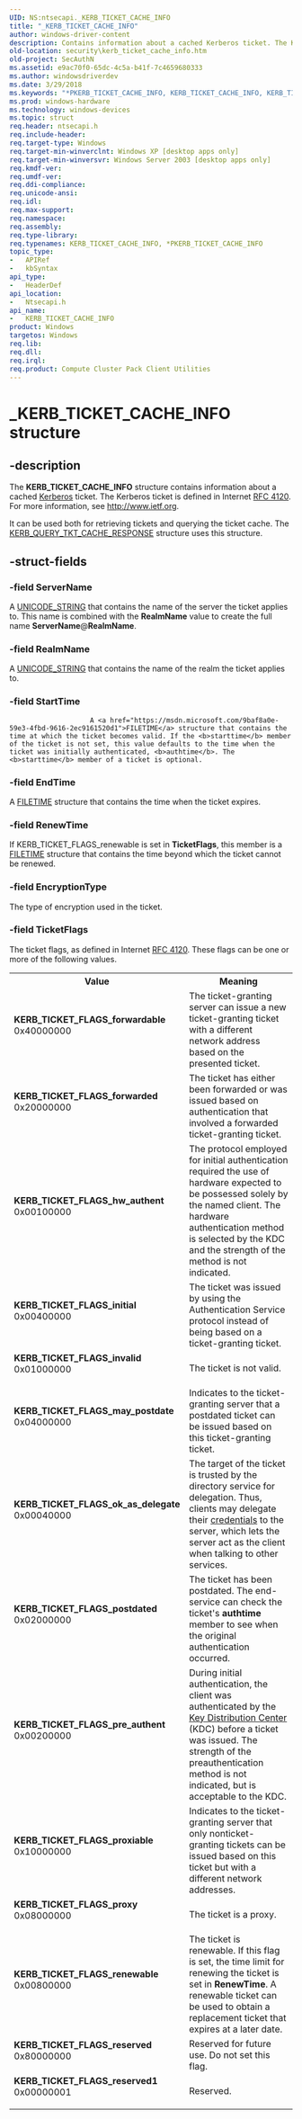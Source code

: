 ```yaml
---
UID: NS:ntsecapi._KERB_TICKET_CACHE_INFO
title: "_KERB_TICKET_CACHE_INFO"
author: windows-driver-content
description: Contains information about a cached Kerberos ticket. The Kerberos ticket is defined in Internet RFC 4120. For more information, see http://www.ietf.org.
old-location: security\kerb_ticket_cache_info.htm
old-project: SecAuthN
ms.assetid: e9ac70f0-65dc-4c5a-b41f-7c4659680333
ms.author: windowsdriverdev
ms.date: 3/29/2018
ms.keywords: "*PKERB_TICKET_CACHE_INFO, KERB_TICKET_CACHE_INFO, KERB_TICKET_CACHE_INFO structure [Security], KERB_TICKET_FLAGS_forwardable, KERB_TICKET_FLAGS_forwarded, KERB_TICKET_FLAGS_hw_authent, KERB_TICKET_FLAGS_initial, KERB_TICKET_FLAGS_invalid, KERB_TICKET_FLAGS_may_postdate, KERB_TICKET_FLAGS_ok_as_delegate, KERB_TICKET_FLAGS_postdated, KERB_TICKET_FLAGS_pre_authent, KERB_TICKET_FLAGS_proxiable, KERB_TICKET_FLAGS_proxy, KERB_TICKET_FLAGS_renewable, KERB_TICKET_FLAGS_reserved, KERB_TICKET_FLAGS_reserved1, PKERB_TICKET_CACHE_INFO, PKERB_TICKET_CACHE_INFO structure pointer [Security], _KERB_TICKET_CACHE_INFO, _lsa_kerb_ticket_cache_info, ntsecapi/KERB_TICKET_CACHE_INFO, ntsecapi/PKERB_TICKET_CACHE_INFO, security.kerb_ticket_cache_info"
ms.prod: windows-hardware
ms.technology: windows-devices
ms.topic: struct
req.header: ntsecapi.h
req.include-header: 
req.target-type: Windows
req.target-min-winverclnt: Windows XP [desktop apps only]
req.target-min-winversvr: Windows Server 2003 [desktop apps only]
req.kmdf-ver: 
req.umdf-ver: 
req.ddi-compliance: 
req.unicode-ansi: 
req.idl: 
req.max-support: 
req.namespace: 
req.assembly: 
req.type-library: 
req.typenames: KERB_TICKET_CACHE_INFO, *PKERB_TICKET_CACHE_INFO
topic_type:
-	APIRef
-	kbSyntax
api_type:
-	HeaderDef
api_location:
-	Ntsecapi.h
api_name:
-	KERB_TICKET_CACHE_INFO
product: Windows
targetos: Windows
req.lib: 
req.dll: 
req.irql: 
req.product: Compute Cluster Pack Client Utilities
---
```


# _KERB_TICKET_CACHE_INFO structure


## -description


The <b>KERB_TICKET_CACHE_INFO</b> structure contains information about a cached <a href="https://msdn.microsoft.com/f17042c3-ba1a-408f-af55-5f171b0dee33">Kerberos</a> ticket. The Kerberos ticket is defined in Internet <a href="http://www.ietf.org/rfc/rfc4120.txt">RFC 4120</a>. For more information, see <a href="http://go.microsoft.com/fwlink/p/?linkid=84023">http://www.ietf.org</a>.

It can be used both for retrieving tickets and querying the ticket cache. The 
<a href="https://msdn.microsoft.com/2101c1de-f304-4d44-899f-f9f03cd50934">KERB_QUERY_TKT_CACHE_RESPONSE</a> structure uses this structure.


## -struct-fields




### -field ServerName

A
						<a href="https://msdn.microsoft.com/library/windows/hardware/ff564879">UNICODE_STRING</a> that contains the name of the server the ticket applies to. This name is combined with the <b>RealmName</b> value to create the full name <b>ServerName</b>@<b>RealmName</b>.


### -field RealmName

A <a href="https://msdn.microsoft.com/library/windows/hardware/ff564879">UNICODE_STRING</a> that contains the name of the realm the ticket applies to.


### -field StartTime


						A <a href="https://msdn.microsoft.com/9baf8a0e-59e3-4fbd-9616-2ec9161520d1">FILETIME</a> structure that contains the time at which the ticket becomes valid. If the <b>starttime</b> member of the ticket is not set, this value defaults to the time when the ticket was initially authenticated, <b>authtime</b>. The <b>starttime</b> member of a ticket is optional.


### -field EndTime

A <a href="https://msdn.microsoft.com/9baf8a0e-59e3-4fbd-9616-2ec9161520d1">FILETIME</a> structure that contains the time when the ticket expires.


### -field RenewTime

If KERB_TICKET_FLAGS_renewable is set in <b>TicketFlags</b>, this member is a <a href="https://msdn.microsoft.com/9baf8a0e-59e3-4fbd-9616-2ec9161520d1">FILETIME</a> structure that contains the time beyond which the ticket cannot be renewed.


### -field EncryptionType

The type of encryption used in the ticket.


### -field TicketFlags

The ticket flags, as defined in Internet <a href="http://www.ietf.org/rfc/rfc4120.txt">RFC 4120</a>. These flags can be one or more of the following values. 





<table>
<tr>
<th>Value</th>
<th>Meaning</th>
</tr>
<tr>
<td width="40%"><a id="KERB_TICKET_FLAGS_forwardable"></a><a id="kerb_ticket_flags_forwardable"></a><a id="KERB_TICKET_FLAGS_FORWARDABLE"></a><dl>
<dt><b>KERB_TICKET_FLAGS_forwardable</b></dt>
<dt>0x40000000</dt>
</dl>
</td>
<td width="60%">
The ticket-granting server can issue a new ticket-granting ticket with a different network address based on the presented ticket.

</td>
</tr>
<tr>
<td width="40%"><a id="KERB_TICKET_FLAGS_forwarded"></a><a id="kerb_ticket_flags_forwarded"></a><a id="KERB_TICKET_FLAGS_FORWARDED"></a><dl>
<dt><b>KERB_TICKET_FLAGS_forwarded</b></dt>
<dt>0x20000000</dt>
</dl>
</td>
<td width="60%">
The ticket has either been forwarded or was issued based on authentication that involved a forwarded ticket-granting ticket.

</td>
</tr>
<tr>
<td width="40%"><a id="KERB_TICKET_FLAGS_hw_authent"></a><a id="kerb_ticket_flags_hw_authent"></a><a id="KERB_TICKET_FLAGS_HW_AUTHENT"></a><dl>
<dt><b>KERB_TICKET_FLAGS_hw_authent</b></dt>
<dt>0x00100000</dt>
</dl>
</td>
<td width="60%">
The protocol employed for initial authentication required the use of hardware expected to be possessed solely by the named client. The hardware authentication method is selected by the KDC and the strength of the method is not indicated.

</td>
</tr>
<tr>
<td width="40%"><a id="KERB_TICKET_FLAGS_initial"></a><a id="kerb_ticket_flags_initial"></a><a id="KERB_TICKET_FLAGS_INITIAL"></a><dl>
<dt><b>KERB_TICKET_FLAGS_initial</b></dt>
<dt>0x00400000</dt>
</dl>
</td>
<td width="60%">
The ticket was issued by using the Authentication Service protocol instead of being based on a ticket-granting ticket.

</td>
</tr>
<tr>
<td width="40%"><a id="KERB_TICKET_FLAGS_invalid"></a><a id="kerb_ticket_flags_invalid"></a><a id="KERB_TICKET_FLAGS_INVALID"></a><dl>
<dt><b>KERB_TICKET_FLAGS_invalid</b></dt>
<dt>0x01000000</dt>
</dl>
</td>
<td width="60%">
The ticket is not valid.

</td>
</tr>
<tr>
<td width="40%"><a id="KERB_TICKET_FLAGS_may_postdate"></a><a id="kerb_ticket_flags_may_postdate"></a><a id="KERB_TICKET_FLAGS_MAY_POSTDATE"></a><dl>
<dt><b>KERB_TICKET_FLAGS_may_postdate</b></dt>
<dt>0x04000000</dt>
</dl>
</td>
<td width="60%">
Indicates to the ticket-granting server that a postdated ticket can be issued based on this ticket-granting ticket.

</td>
</tr>
<tr>
<td width="40%"><a id="KERB_TICKET_FLAGS_ok_as_delegate"></a><a id="kerb_ticket_flags_ok_as_delegate"></a><a id="KERB_TICKET_FLAGS_OK_AS_DELEGATE"></a><dl>
<dt><b>KERB_TICKET_FLAGS_ok_as_delegate</b></dt>
<dt>0x00040000</dt>
</dl>
</td>
<td width="60%">
The target of the ticket is trusted by the directory service for delegation. Thus, clients may delegate their <a href="https://msdn.microsoft.com/library/windows/hardware/dn922689">credentials</a> to the server, which lets the server act as the client when talking to other services.

</td>
</tr>
<tr>
<td width="40%"><a id="KERB_TICKET_FLAGS_postdated"></a><a id="kerb_ticket_flags_postdated"></a><a id="KERB_TICKET_FLAGS_POSTDATED"></a><dl>
<dt><b>KERB_TICKET_FLAGS_postdated</b></dt>
<dt>0x02000000</dt>
</dl>
</td>
<td width="60%">
The ticket has been postdated. The end-service can check the ticket's <b>authtime</b> member to see when the original authentication occurred.

</td>
</tr>
<tr>
<td width="40%"><a id="KERB_TICKET_FLAGS_pre_authent"></a><a id="kerb_ticket_flags_pre_authent"></a><a id="KERB_TICKET_FLAGS_PRE_AUTHENT"></a><dl>
<dt><b>KERB_TICKET_FLAGS_pre_authent</b></dt>
<dt>0x00200000</dt>
</dl>
</td>
<td width="60%">
During initial authentication, the client was authenticated by the <a href="https://msdn.microsoft.com/f17042c3-ba1a-408f-af55-5f171b0dee33">Key Distribution Center</a> (KDC) before a ticket was issued. The strength of the preauthentication method is not indicated, but is acceptable to the KDC.

</td>
</tr>
<tr>
<td width="40%"><a id="KERB_TICKET_FLAGS_proxiable"></a><a id="kerb_ticket_flags_proxiable"></a><a id="KERB_TICKET_FLAGS_PROXIABLE"></a><dl>
<dt><b>KERB_TICKET_FLAGS_proxiable</b></dt>
<dt>0x10000000</dt>
</dl>
</td>
<td width="60%">
Indicates to the ticket-granting server that only nonticket-granting tickets can be issued based on this ticket but with a different network addresses.

</td>
</tr>
<tr>
<td width="40%"><a id="KERB_TICKET_FLAGS_proxy"></a><a id="kerb_ticket_flags_proxy"></a><a id="KERB_TICKET_FLAGS_PROXY"></a><dl>
<dt><b>KERB_TICKET_FLAGS_proxy</b></dt>
<dt>0x08000000</dt>
</dl>
</td>
<td width="60%">
The ticket is a proxy.

</td>
</tr>
<tr>
<td width="40%"><a id="KERB_TICKET_FLAGS_renewable"></a><a id="kerb_ticket_flags_renewable"></a><a id="KERB_TICKET_FLAGS_RENEWABLE"></a><dl>
<dt><b>KERB_TICKET_FLAGS_renewable</b></dt>
<dt>0x00800000</dt>
</dl>
</td>
<td width="60%">
The ticket is renewable. If this flag is set, the time limit for renewing the ticket is set in <b>RenewTime</b>. A renewable ticket can be used to obtain a replacement ticket that expires at a later date.

</td>
</tr>
<tr>
<td width="40%"><a id="KERB_TICKET_FLAGS_reserved"></a><a id="kerb_ticket_flags_reserved"></a><a id="KERB_TICKET_FLAGS_RESERVED"></a><dl>
<dt><b>KERB_TICKET_FLAGS_reserved</b></dt>
<dt>0x80000000</dt>
</dl>
</td>
<td width="60%">
Reserved for future use. Do not set this flag.

</td>
</tr>
<tr>
<td width="40%"><a id="KERB_TICKET_FLAGS_reserved1"></a><a id="kerb_ticket_flags_reserved1"></a><a id="KERB_TICKET_FLAGS_RESERVED1"></a><dl>
<dt><b>KERB_TICKET_FLAGS_reserved1</b></dt>
<dt>0x00000001</dt>
</dl>
</td>
<td width="60%">
Reserved.

</td>
</tr>
</table>
 

